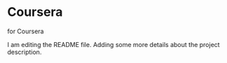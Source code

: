 # Coursera
for Coursera

I am editing the README file. Adding some more details about the project description.

